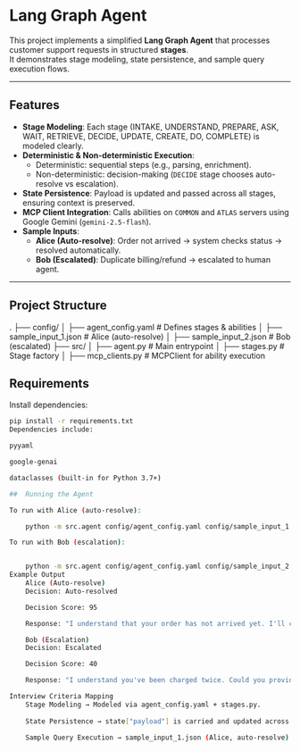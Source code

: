 # Lang Graph Agent

This project implements a simplified **Lang Graph Agent** that processes customer support requests in structured **stages**.  
It demonstrates stage modeling, state persistence, and sample query execution flows.

---

## Features
- **Stage Modeling**: Each stage (INTAKE, UNDERSTAND, PREPARE, ASK, WAIT, RETRIEVE, DECIDE, UPDATE, CREATE, DO, COMPLETE) is modeled clearly.  
- **Deterministic & Non-deterministic Execution**:
  - Deterministic: sequential steps (e.g., parsing, enrichment).  
  - Non-deterministic: decision-making (`DECIDE` stage chooses auto-resolve vs escalation).  
- **State Persistence**: Payload is updated and passed across all stages, ensuring context is preserved.  
- **MCP Client Integration**: Calls abilities on `COMMON` and `ATLAS` servers using Google Gemini (`gemini-2.5-flash`).  
- **Sample Inputs**:
  - **Alice (Auto-resolve)**: Order not arrived → system checks status → resolved automatically.  
  - **Bob (Escalated)**: Duplicate billing/refund → escalated to human agent.  

---

##  Project Structure
.
├── config/
│ ├── agent_config.yaml # Defines stages & abilities
│ ├── sample_input_1.json # Alice (auto-resolve)
│ ├── sample_input_2.json # Bob (escalated)
├── src/
│ ├── agent.py # Main entrypoint
│ ├── stages.py # Stage factory
│ ├── mcp_clients.py # MCPClient for ability execution



##  Requirements
Install dependencies:
```bash
pip install -r requirements.txt
Dependencies include:

pyyaml

google-genai

dataclasses (built-in for Python 3.7+)

##  Running the Agent

To run with Alice (auto-resolve):

    python -m src.agent config/agent_config.yaml config/sample_input_1.json

To run with Bob (escalation):


    python -m src.agent config/agent_config.yaml config/sample_input_2.json
Example Output
    Alice (Auto-resolve)
    Decision: Auto-resolved

    Decision Score: 95

    Response: "I understand that your order has not arrived yet. I'll check the status of your order right away."

    Bob (Escalation)
    Decision: Escalated

    Decision Score: 40

    Response: "I understand you've been charged twice. Could you provide transaction IDs so we can resolve this?"

Interview Criteria Mapping
    Stage Modeling → Modeled via agent_config.yaml + stages.py.
    
    State Persistence → state["payload"] is carried and updated across all stages.
    
    Sample Query Execution → sample_input_1.json (Alice, auto-resolve) and sample_input_2.json (Bob, escalation).